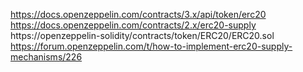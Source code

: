 https://docs.openzeppelin.com/contracts/3.x/api/token/erc20
https://docs.openzeppelin.com/contracts/2.x/erc20-supply
https://openzeppelin-solidity/contracts/token/ERC20/ERC20.sol
https://forum.openzeppelin.com/t/how-to-implement-erc20-supply-mechanisms/226